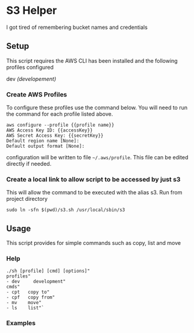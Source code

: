 # S3 Helper
I got tired of remembering bucket names and credentials

## Setup
This script requires the AWS CLI has been installed and the following profiles configured

dev _(developement)_  

### Create AWS Profiles
To configure these profiles use the command below. You will need to run the command for each profile listed above.
```
aws configure --profile {{profile name}}
AWS Access Key ID: {{accessKey}}
AWS Secret Access Key: {{secretKey}}
Default region name [None]:
Default output format [None]:
```
configuration will be written to file `~/.aws/profile`.  This file can be edited directly if needed.

### Create a local link to allow script to be accessed by just s3
This will allow the command to be executed with the alias s3.  Run from project directory
```
sudo ln -sfn $(pwd)/s3.sh /usr/local/sbin/s3
```

## Usage
This script provides for simple commands such as copy, list and move

### Help
```
./sh [profile] [cmd] [options]"
profiles"
- dev     development"
cmds"
- cpt   copy to"
- cpf   copy from"
- mv    move"
- ls    list"`
```

### Examples
